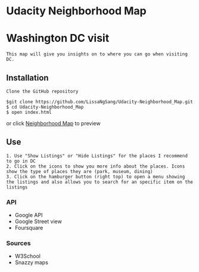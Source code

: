 Udacity Neighborhood Map
===============================
# Washington DC visit

    This map will give you insights on to where you can go when visiting DC.

## Installation
    Clone the GitHub repository

    $git clone https://github.com/LissaNgSang/Udacity-Neighborhood_Map.git
    $ cd Udacity-Neighborhood_Map
    $ open index.html
   or click [Neighborhood Map](https://lissangsang.github.io/Udacity-Neighborhood_Map/) to preview
## Use
    1. Use "Show Listings" or "Hide Listings" for the places I recommend to go in DC
    2. Click on the icons to show you more info about the places. Icons show the type of places they are (park, museum, dining)
    3. Click on the hamburger button (right top) to open a menu showing the listings and also allows you to search for an specific item on the listings

### API
  * Google API
  * Google Street view
  * Foursquare

### Sources
  * W3School
  * Snazzy maps
